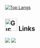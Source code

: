[![Top Langs](https://github-readme-stats.vercel.app/api/top-langs/?username=soykasloyka&layout=compact)](https://github.com/anuraghazra/github-readme-stats)

## <img src="https://media.giphy.com/media/kuWN0iF9BLQKk/giphy.gif" alt="GIF" width="40">  Links
[![](https://img.shields.io/badge/-linkedin-0073B1?style=flat-square)](https://www.linkedin.com/in/petremelianov/)
[![](https://img.shields.io/badge/-twitter-1C9CEA?style=flat-square)](https://twitter.com/Soykasloykas)

